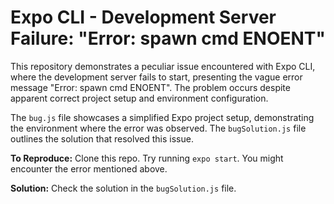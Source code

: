 # Expo CLI - Development Server Failure:  "Error: spawn cmd ENOENT"

This repository demonstrates a peculiar issue encountered with Expo CLI, where the development server fails to start, presenting the vague error message "Error: spawn cmd ENOENT".  The problem occurs despite apparent correct project setup and environment configuration.

The `bug.js` file showcases a simplified Expo project setup, demonstrating the environment where the error was observed. The `bugSolution.js` file outlines the solution that resolved this issue.

**To Reproduce:**
Clone this repo. Try running `expo start`. You might encounter the error mentioned above. 

**Solution:** Check the solution in the `bugSolution.js` file.